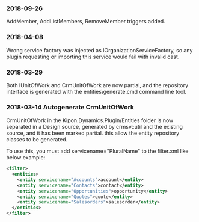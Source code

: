 ### 2018-09-26
AddMember, AddListMembers, RemoveMember triggers added.

### 2018-04-08
Wrong service factory was injected as IOrganizationServiceFactory, so any plugin requesting or importing this service would fail with invalid cast.

### 2018-03-29
Both IUnitOfWork and CrmUnitOfWork are now partial, and the repository interface is generated with the entities\generate.cmd command line tool.

### 2018-03-14 Autogenerate CrmUnitOfWork

CrmUnitOfWork in the Kipon.Dynamics.Plugin/Entities folder is now separated in a Design source, generated by crmsvcutil and the existing source, and it has been marked partial.
this allow the entity repository classes to be generated.

To use this, you must add servicename="PluralName" to the filter.xml like below example:

```xml
<filter>
  <entities>
    <entity servicename="Accounts">account</entity>
    <entity servicename="Contacts">contact</entity>
    <entity servicename="Opportunities">opportunity</entity>
    <entity servicename="Quotes">quote</entity>
    <entity servicename="Salesorders">salesorder</entity>
  </entities>
</filter>
```